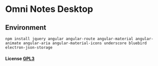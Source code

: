 # Omni Notes Desktop


## Environment

```npm install jquery angular angular-route angular-material angular-animate angular-aria angular-material-icons underscore bluebird electron-json-storage```

#### License [GPL3](LICENSE.md)
